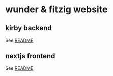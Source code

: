 # wunder & fitzig website

## kirby backend

See [README](backend/README.md)

## nextjs frontend

See [README](frontend/README.md)
